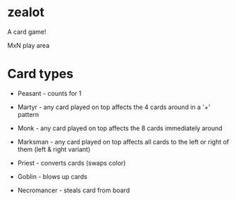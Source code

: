 
# zealot

A card game!

MxN play area

# Card types

  * Peasant - counts for 1

  * Martyr - any card played on top affects the 4 cards around in a '+' pattern
  * Monk - any card played on top affects the 8 cards immediately around
  * Marksman - any card played on top affects all cards to the left or right of them (left & right variant)

  * Priest - converts cards (swaps color)
  * Goblin - blows up cards
  * Necromancer - steals card from board
